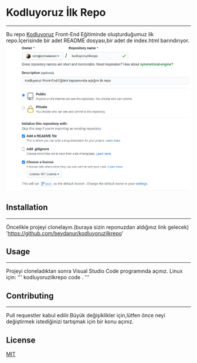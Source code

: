 # Kodluyoruz İlk Repo
-------------------------
Bu repo [Kodluyoruz](https://www.kodluyoruz.org/) Front-End Eğitiminde oluşturduğumuz ilk repo.İçerisinde bir adet README dosyası,bir adet de index.html barındırıyor.
![](https://github.com/Kodluyoruz/taskforce/raw/main/git/odev1/figures/github.png)
## Installation
----------------------------
Öncelikle projeyi clonelayın.(buraya sizin reponuzdan aldığınız link gelecek)
'https://github.com/beydanur/kodluyoruzilkrepo'
## Usage
------------------------
Projeyi cloneladıktan sonra Visual Studio Code programında açınız.
Linux için:
'''
kodluyoruzilkrepo
code .
'''
 ## Contributing
 ----------------------------------
 Pull requestler kabul edilir.Büyük değişiklikler için,lütfen önce neyi değiştirmek istediğinizi tartışmak için bir konu açınız.
 ## License
 [MIT](https://choosealicense.com/licenses/mit/)